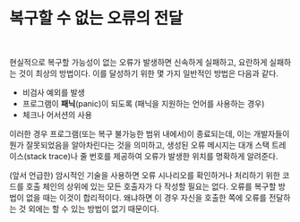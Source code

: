 # 복구할 수 없는 오류의 전달
<br/>

현실적으로 복구할 가능성이 없는 오류가 발생하면 신속하게 실패하고, 요란하게 실패하는 것이 최상의 방법이다. 이를 달성하기 위한 몇 가지 일반적인 방법은 다음과 같다.
- 비검사 예외를 발생
- 프로그램이 **패닉**(panic)이 되도록 (패닉을 지원하는 언어를 사용하는 경우)
- 체크나 어서션의 사용

이러한 경우 프로그램(또는 복구 불가능한 범위 내에서)이 종료되는데, 이는 개발자들이 뭔가 잘못되었음을 알아차린다는 것을 의미하고,
생성된 오류 메시지는 대개 스택 트레이스(stack trace)나 줄 번호를 제공하여 오류가 발생한 위치를 명확하게 알려준다.

(앞서 언급한) 암시적인 기술을 사용하면 오류 시나리오를 확인하거나 처리하기 위한 코드를 호출 체인의 상위에 있는 모든 호출자가 다 작성할 필요는 없다.
오류를 복구할 방법이 없을 때는 이것이 합리적이다. 왜냐하면 이 경우 자신을 호출한 쪽에 오류를 전달하는 것 외에는 할 수 있는 방법이 없기 때문이다.
